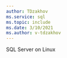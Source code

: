 ```yaml
---
author: TDzakhov
ms.service: sql
ms.topic: include
ms.date: 3/10/2021
ms.author: v-tdzakhov
---
```


SQL Server on Linux
